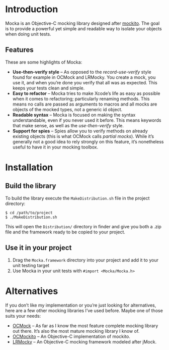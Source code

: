 # Introduction
Mocka is an Objective-C mocking library designed after [mockito](http://code.google.com/p/mockito/). The goal is to provide a powerful yet simple and readable way to isolate your objects when doing unit tests.

## Features
These are some highlights of Mocka:

* **Use-then-verify style** – As opposed to the *record-use-verify* style found for example in OCMock and LRMocky. You create a mock, you use it, and when you’re done you verify that all was as expected. This keeps your tests clean and simple.
* **Easy to refactor** – Mocka tries to make Xcode’s life as easy as possible when it comes to refactoring; particularly renaming methods. This means no calls are passed as arguments to macros and all mocks are objects of the mocked types, not a generic id object.
* **Readable syntax** – Mocka is focused on making the syntax understandable, even if you never used it before. This means keywords that make sense, as well as the *use-then-verify* style.
* **Support for spies** – Spies allow you to verify methods on already existing objects (this is what OCMock calls *partial mocks*). While it’s generally not a good idea to rely strongly on this feature, it’s nonetheless useful to have it in your mocking toolbox.

# Installation

## Build the library
To build the library execute the `MakeDistribution.sh` file in the project directory:

	$ cd /path/to/project
	$ ./MakeDistribution.sh
This will open the `Distribution/` directory in finder and give you both a .zip file and the framework ready to be copied to your project.

## Use it in your project
1. Drag the `Mocka.framework` directory into your project and add it to your unit testing target
2. Use Mocka in your unit tests with `#import <Mocka/Mocka.h>`

# Alternatives
If you don’t like my implementation or you’re just looking for alternatives, here are a few other mocking libraries I’ve used before. Maybe one of those suits your needs:

* [OCMock](https://github.com/erikdoe/ocmock) – As far as I know the most feature complete mocking library out there. It’s also the most mature mocking library I know of.
* [OCMockito](https://https://github.com/jonreid/OCMockito/) – An Objective-C implementation of mockito. 
* [LRMocky](https://https://github.com/lukeredpath/LRMocky) – An Objective-C mocking framework modeled after jMock.